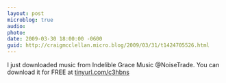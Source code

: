 ```yaml
---
layout: post
microblog: true
audio: 
photo: 
date: 2009-03-30 18:00:00 -0600
guid: http://craigmcclellan.micro.blog/2009/03/31/t1424705526.html
---
```

I just downloaded music from Indelible Grace Music @NoiseTrade. You can download it for FREE at [tinyurl.com/c3hbns](http://tinyurl.com/c3hbns)

